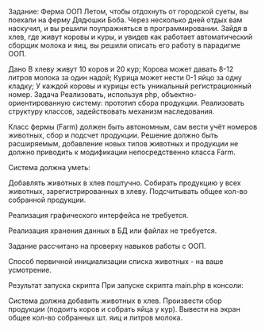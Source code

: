 Задание: Ферма ООП
Летом, чтобы отдохнуть от городской суеты, вы поехали на ферму Дядюшки Боба. Через несколько дней отдых вам наскучил, и вы решили поупражняться в программировании. Зайдя в хлев, где живут коровы и куры, и увидев как работает автоматический сборщик молока и яиц, вы решили описать его работу в парадигме ООП.

Дано
В хлеву живут 10 коров и 20 кур;
Корова может давать 8-12 литров молока за один надой;
Курица может нести 0-1 яйцо за одну кладку;
У каждой коровы и курицы есть уникальный регистрационный номер.
Задача
Реализовать, используя php, объектно-ориентированную систему: прототип сбора продукции. Реализовать структуру классов, задействовать механизм наследования.

Класс фермы (Farm) должен быть автономным, сам вести учёт номеров животных, сбор и подсчет продукции. Решение должно быть расширяемым, добавление новых типов животных и продукции не должно приводить к модификации непосредственно класса Farm.



Система должна уметь:

Добавлять животных в хлев поштучно.
Собирать продукцию у всех животных, зарегистрированных в хлеву.
Подсчитывать общее кол-во собранной продукции.


Реализация графического интерфейса не требуется.

Реализация хранения данных в БД или файлах не требуется.

Задание рассчитано на проверку навыков работы с ООП.

Способ первичной инициализации списка животных - на ваше усмотрение.

Результат запуска скрипта
При запуске скрипта main.php в консоли:

Система должна добавить животных в хлев.
Произвести сбор продукции (подоить коров и собрать яйца у кур).
Вывести на экран общее кол-во собранных шт. яиц и литров молока.
